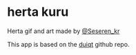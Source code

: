 # herta kuru

Herta gif and art made by [@Seseren_kr](https://twitter.com/Seseren_kr)

This app is based on the [duiqt](https://github.com/duiqt/herta_kuru) github repo.